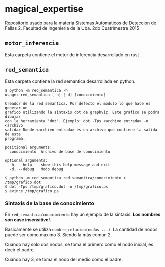 # magical_expertise

Repositorio usado para la materia Sistemas Automaticos de Deteccion de Fallas 2. Facultad de ingenieria de la Uba. 2do Cuatrimestre 2015

## `motor_inferencia`

Esta carpeta contiene el motor de inferencia desarrollado en rust

## `red_semantica`

Esta carpeta contiene la red semantica desarrollada en python.

    $ python -m red_semantica -h
    usage: red_semantica [-h] [-d] [conocimiento]
    
    Creador de la red semantica. Por defecto el modulo lo que hace es generar un
    grafico utilizando la sintaxis dot de graphviz. Este grafico se podra dibujar
    con la herramienta 'dot'. Ejemplo: dot -Tps <archivo entrada> -o <archivo
    salida> Donde <archivo entrada> es un archivo que contiene la salida de este
    programa.
    
    positional arguments:
      conocimiento  Archivo de base de conocimiento
    
    optional arguments:
      -h, --help    show this help message and exit
      -d, --debug   Modo debug
    
    $ python -m red_semantica red_semantica/conocimiento > /tmp/grafico.dot
    $ dot -Tps /tmp/grafico.dot -o /tmp/grafico.ps
    $ evince /tmp/grafico.ps

### Sintaxis de la base de conocimiento

En `red_semantica/conocimiento` hay un ejemplo de la sintaxis. **Los nombres son case insensitive!.**

Basicamente se utiliza `nombre_relacion(nodos ...)`. La cantidad de nodos puede ser como maximo 3. Siendo la m&aacute;s comun 2.

Cuando hay solo dos nodos, se toma el primero como el nodo inicial, es decir el padre.

Cuando hay 3, se toma el nodo del medio como el padre.
